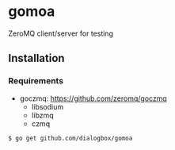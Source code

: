 # gomoa
ZeroMQ client/server for testing

## Installation

### Requirements

* goczmq: https://github.com/zeromq/goczmq
  * libsodium
  * libzmq
  * czmq

```
$ go get github.com/dialogbox/gomoa
```

